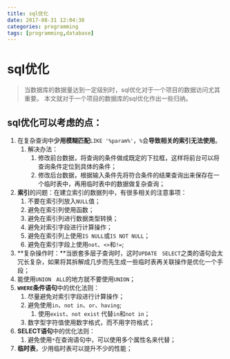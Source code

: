 ```yaml
---
title: sql优化
date: 2017-08-31 12:04:38
categories: programming
tags: [programming,database]
---
```


# sql优化 #

> 当数据库的数据量达到一定级别时，sql优化对于一个项目的数据访问尤其重要。
> 本文就对于一个项目的数据库的sql优化作出一些归纳。

<!--more-->

## sql优化可以考虑的点： ##

1. 在复杂查询中**少用模糊匹配**`LIKE '%param%'`，`%`会**导致相关的索引无法使用**。
	1. 解决办法：
		1. 修改前台数据，将查询的条件做成既定的下拉框，这样将前台可以将查询条件定位到具体的条件；
		2. 修改后台数据，根据输入条件先将符合条件的结果查询出来保存在一个临时表中，再用临时表中的数据做复杂查询；
1. **索引**的问题：在建立索引的数据列中，有很多相关的注意事项：
	1. 不要在索引列放入`NULL`值；
	2. 避免在索引列使用函数；
	3. 避免在索引列进行数据类型转换；
	4. 避免对索引字段进行计算操作；
	5. 避免在索引列上使用`IS NULL`或`IS NOT NULL`；
	6. 避免在索引字段上使用`not`、`<>`和`!=`;
7. **复杂操作时：**当嵌套多层子查询时，这时`UPDATE　SELECT`之类的语句会太冗长复杂，如果将其拆解成几步而先生成一些临时表再关联操作是优化一个手段；
8. 能使用`UNION　ALL`的地方就不要使用`UNION`；
9. **`WHERE`条件语句**中的优化法则：
	1. 尽量避免对索引字段进行计算操作；
	2. 避免使用`in`、`not in`、`or`、`having`;
		1. 使用`exist`、`not exist` 代替`in`和`not in`；
	2. 数字型字符值使用数字格式，而不用字符格式；
10. **SELECT语句**中的优化法则：
	1. 避免使用`*`在查询语句中，可以使用多个属性名来代替；
2. **临时表**，少用临时表可以提升不少的性能；